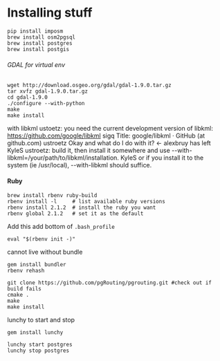 # Installing stuff

```
pip install imposm
brew install osm2pgsql
brew install postgres
brew install postgis
```

######  GDAL for virtual env
```
wget http://download.osgeo.org/gdal/gdal-1.9.0.tar.gz
tar xvfz gdal-1.9.0.tar.gz
cd gdal-1.9.0
./configure --with-python
make
make install
```

with libkml
ustoetz: you need the current development version of libkml: https://github.com/google/libkml 
sigq
Title: google/libkml · GitHub (at github.com) 
ustroetz
Okay and what do I do with it? 
← alexbruy has left  
KyleS
ustroetz: build it, then install it somewhere and use --with-libkml=/your/path/to/libkml/installation. 
KyleS
or if you install it to the system (ie /usr/local), --with-libkml should suffice. 



#### Ruby
```
brew install rbenv ruby-build
rbenv install -l     # list available ruby versions
rbenv install 2.1.2  # install the ruby you want
rbenv global 2.1.2   # set it as the default
```
Add this add bottom of `.bash_profile`
```
eval "$(rbenv init -)"
```
cannot live without bundle
```
gem install bundler
rbenv rehash
```

```
git clone https://github.com/pgRouting/pgrouting.git #check out if build fails
cmake .
make
make install
```

lunchy to start and stop
```
gem install lunchy

lunchy start postgres
lunchy stop postgres
```


